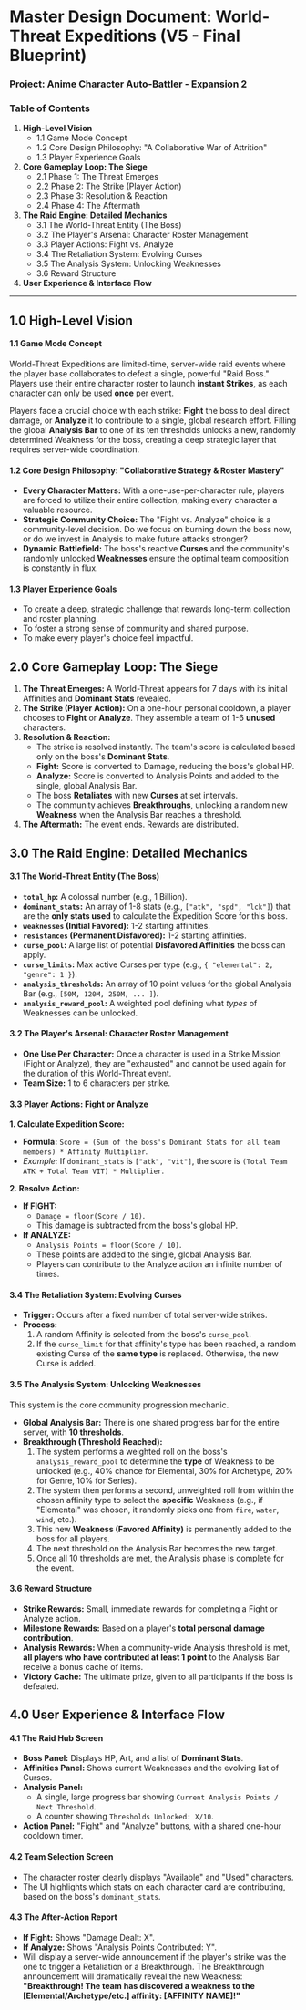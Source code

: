 # **Master Design Document: World-Threat Expeditions (V5 - Final Blueprint)**
### **Project: Anime Character Auto-Battler - Expansion 2**

### **Table of Contents**
1.  **High-Level Vision**
    *   1.1 Game Mode Concept
    *   1.2 Core Design Philosophy: "A Collaborative War of Attrition"
    *   1.3 Player Experience Goals
2.  **Core Gameplay Loop: The Siege**
    *   2.1 Phase 1: The Threat Emerges
    *   2.2 Phase 2: The Strike (Player Action)
    *   2.3 Phase 3: Resolution & Reaction
    *   2.4 Phase 4: The Aftermath
3.  **The Raid Engine: Detailed Mechanics**
    *   3.1 The World-Threat Entity (The Boss)
    *   3.2 The Player's Arsenal: Character Roster Management
    *   3.3 Player Actions: Fight vs. Analyze
    *   3.4 The Retaliation System: Evolving Curses
    *   3.5 The Analysis System: Unlocking Weaknesses
    *   3.6 Reward Structure
4.  **User Experience & Interface Flow**

---

## **1.0 High-Level Vision**

#### **1.1 Game Mode Concept**
World-Threat Expeditions are limited-time, server-wide raid events where the player base collaborates to defeat a single, powerful "Raid Boss." Players use their entire character roster to launch **instant Strikes**, as each character can only be used **once** per event.

Players face a crucial choice with each strike: **Fight** the boss to deal direct damage, or **Analyze** it to contribute to a single, global research effort. Filling the global **Analysis Bar** to one of its ten thresholds unlocks a new, randomly determined Weakness for the boss, creating a deep strategic layer that requires server-wide coordination.

#### **1.2 Core Design Philosophy: "Collaborative Strategy & Roster Mastery"**
*   **Every Character Matters:** With a one-use-per-character rule, players are forced to utilize their entire collection, making every character a valuable resource.
*   **Strategic Community Choice:** The "Fight vs. Analyze" choice is a community-level decision. Do we focus on burning down the boss now, or do we invest in Analysis to make future attacks stronger?
*   **Dynamic Battlefield:** The boss's reactive **Curses** and the community's randomly unlocked **Weaknesses** ensure the optimal team composition is constantly in flux.

#### **1.3 Player Experience Goals**
*   To create a deep, strategic challenge that rewards long-term collection and roster planning.
*   To foster a strong sense of community and shared purpose.
*   To make every player's choice feel impactful.

## **2.0 Core Gameplay Loop: The Siege**

1.  **The Threat Emerges:** A World-Threat appears for 7 days with its initial Affinities and **Dominant Stats** revealed.
2.  **The Strike (Player Action):** On a one-hour personal cooldown, a player chooses to **Fight** or **Analyze**. They assemble a team of 1-6 **unused** characters.
3.  **Resolution & Reaction:**
    *   The strike is resolved instantly. The team's score is calculated based only on the boss's **Dominant Stats**.
    *   **Fight:** Score is converted to Damage, reducing the boss's global HP.
    *   **Analyze:** Score is converted to Analysis Points and added to the single, global Analysis Bar.
    *   The boss **Retaliates** with new **Curses** at set intervals.
    *   The community achieves **Breakthroughs**, unlocking a random new **Weakness** when the Analysis Bar reaches a threshold.
4.  **The Aftermath:** The event ends. Rewards are distributed.

## **3.0 The Raid Engine: Detailed Mechanics**

#### **3.1 The World-Threat Entity (The Boss)**
*   **`total_hp`:** A colossal number (e.g., 1 Billion).
*   **`dominant_stats`:** An array of 1-8 stats (e.g., `["atk", "spd", "lck"]`) that are the **only stats used** to calculate the Expedition Score for this boss.
*   **`weaknesses` (Initial Favored):** 1-2 starting affinities.
*   **`resistances` (Permanent Disfavored):** 1-2 starting affinities.
*   **`curse_pool`:** A large list of potential **Disfavored Affinities** the boss can apply.
*   **`curse_limits`:** Max active Curses per type (e.g., `{ "elemental": 2, "genre": 1 }`).
*   **`analysis_thresholds`:** An array of 10 point values for the global Analysis Bar (e.g., `[50M, 120M, 250M, ... ]`).
*   **`analysis_reward_pool`:** A weighted pool defining what *types* of Weaknesses can be unlocked.

#### **3.2 The Player's Arsenal: Character Roster Management**
*   **One Use Per Character:** Once a character is used in a Strike Mission (Fight or Analyze), they are "exhausted" and cannot be used again for the duration of this World-Threat event.
*   **Team Size:** 1 to 6 characters per strike.

#### **3.3 Player Actions: Fight or Analyze**

**1. Calculate Expedition Score:**
*   **Formula:** `Score = (Sum of the boss's Dominant Stats for all team members) * Affinity Multiplier`.
*   *Example:* If `dominant_stats` is `["atk", "vit"]`, the score is `(Total Team ATK + Total Team VIT) * Multiplier`.

**2. Resolve Action:**
*   **If FIGHT:**
    *   `Damage = floor(Score / 10)`.
    *   This damage is subtracted from the boss's global HP.
*   **If ANALYZE:**
    *   `Analysis Points = floor(Score / 10)`.
    *   These points are added to the single, global Analysis Bar.
    *   Players can contribute to the Analyze action an infinite number of times.

#### **3.4 The Retaliation System: Evolving Curses**
*   **Trigger:** Occurs after a fixed number of total server-wide strikes.
*   **Process:**
    1.  A random Affinity is selected from the boss's `curse_pool`.
    2.  If the `curse_limit` for that affinity's type has been reached, a random existing Curse of the **same type** is replaced. Otherwise, the new Curse is added.

#### **3.5 The Analysis System: Unlocking Weaknesses**
This system is the core community progression mechanic.
*   **Global Analysis Bar:** There is one shared progress bar for the entire server, with **10 thresholds**.
*   **Breakthrough (Threshold Reached):**
    1.  The system performs a weighted roll on the boss's `analysis_reward_pool` to determine the **type** of Weakness to be unlocked (e.g., 40% chance for Elemental, 30% for Archetype, 20% for Genre, 10% for Series).
    2.  The system then performs a second, unweighted roll from within the chosen affinity type to select the **specific** Weakness (e.g., if "Elemental" was chosen, it randomly picks one from `fire`, `water`, `wind`, etc.).
    3.  This new **Weakness (Favored Affinity)** is permanently added to the boss for all players.
    4.  The next threshold on the Analysis Bar becomes the new target.
    5.  Once all 10 thresholds are met, the Analysis phase is complete for the event.

#### **3.6 Reward Structure**
*   **Strike Rewards:** Small, immediate rewards for completing a Fight or Analyze action.
*   **Milestone Rewards:** Based on a player's **total personal damage contribution**.
*   **Analysis Rewards:** When a community-wide Analysis threshold is met, **all players who have contributed at least 1 point** to the Analysis Bar receive a bonus cache of items.
*   **Victory Cache:** The ultimate prize, given to all participants if the boss is defeated.

## **4.0 User Experience & Interface Flow**

#### **4.1 The Raid Hub Screen**
*   **Boss Panel:** Displays HP, Art, and a list of **Dominant Stats**.
*   **Affinities Panel:** Shows current Weaknesses and the evolving list of Curses.
*   **Analysis Panel:**
    *   A single, large progress bar showing `Current Analysis Points / Next Threshold`.
    *   A counter showing `Thresholds Unlocked: X/10`.
*   **Action Panel:** "Fight" and "Analyze" buttons, with a shared one-hour cooldown timer.

#### **4.2 Team Selection Screen**
*   The character roster clearly displays "Available" and "Used" characters.
*   The UI highlights which stats on each character card are contributing, based on the boss's `dominant_stats`.

#### **4.3 The After-Action Report**
*   **If Fight:** Shows "Damage Dealt: X".
*   **If Analyze:** Shows "Analysis Points Contributed: Y".
*   Will display a server-wide announcement if the player's strike was the one to trigger a Retaliation or a Breakthrough. The Breakthrough announcement will dramatically reveal the new Weakness: **"Breakthrough! The team has discovered a weakness to the [Elemental/Archetype/etc.] affinity: [AFFINITY NAME]!"**